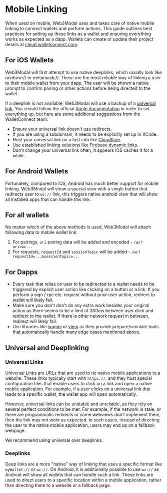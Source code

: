 # Mobile Linking

When used on mobile, Web3Modal uses and takes care of native mobile linking to connect wallets and perform actions. This guide outlines best practices for setting up these links as a wallet and ensuring everything works as expected as a dapp. Wallets can create or update their project details at [cloud.walletconnect.com](https://cloud.walletconnect.com/).

## For iOS Wallets

Web3Modal will first attempt to use native deeplinks, which usually look like rainbow:// or metamask://. These are the most reliable way of linking a user to their mobile wallet from your dapp. The user will be shown a native prompt to confirm pairing or other actions before being directed to the wallet.

If a deeplink is not available, Web3Modal will use a backup of a [universal link](https://developer.apple.com/ios/universal-links). You should follow the official [Apple documentation](https://developer.apple.com/documentation/xcode/allowing-apps-and-websites-to-link-to-your-content?language=objc) in order to set everything up, but here are some additional suggestions from the WalletConnect team:

- Ensure your universal link doesn't use redirects.
- If you are using a subdomain, it needs to be explicitly set up in XCode.
- Host your universal link on a fast cdn like [Cloudflare](https://cloudflare.com).
- Use established linking solutions like [Firebase dynamic links](https://firebase.google.com/docs/dynamic-links).
- Don't change your universal link often, it appears iOS caches it for a while.

## For Android Wallets

Fortunately, compared to iOS, Android has much better support for mobile linking. Web3Modal will show a special view with a single button that redirects user to `wc://` link, this triggers native android view that will show all installed apps that can handle this link.

## For all wallets

No matter which of the above methods is used, Web3Modal will attach following data to mobile wallet link:

1. For pairings, `uri` pairing data will be added and encoded - `/wc?uri=wc...`
2. For requests, `requestId` and `sessionTopic` will be added - `/wc?requestId=...&sessionTopic=...`

## For Dapps

- Every task that relies on user to be redirected to a wallet needs to be triggered by explicit user action like clicking on a button or a link. If you perform a sign / rpc etc. request without prior user action, redirect to wallet will likely fail.
- Make sure you don't don't do any extra work besides your original action as there seems to be a limit of 300ms between user click and redirect to the wallet. If there is other network request in between, redirect will likely fail.
- Use libraries like [wagmi](https://wagmi.sh) or [viem](https://viem.sh) as they provide prepare/simulate tools that automatically handle many edge cases mentioned above.

## Universal and Deeplinking

### Universal  Links

Universal Links are URLs that are used to tie native mobile applications to a website. These links typically start with `https://`, and they host special configuration files that enable users to click on a link and open a native mobile application. For example, if a user clicks on a universal link that leads to a specific wallet, the wallet app will open automatically.

However, universal links can be unstable and unreliable, as they rely on several perfect conditions to be met. For example, if the network is stale, or there are programmatic redirects or some webviews don't implement them, then the link may not work as expected. In such cases, instead of directing the user to the native mobile application, users may end up on a fallback webpage.

We recommend using universal over deeplinks.

### Deeplinks

Deep links are a more "native" way of linking that uses a specific format like `myWallet://` or `wc://`. On Android, it is additionally possible to use `wc://` as Android will show all wallets that can handle such a link. These links are used to direct users to a specific location within a mobile application, rather than directing them to a website or a fallback page.
